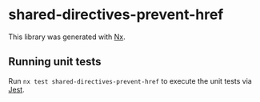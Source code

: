 # shared-directives-prevent-href

This library was generated with [Nx](https://nx.dev).

## Running unit tests

Run `nx test shared-directives-prevent-href` to execute the unit tests via [Jest](https://jestjs.io).
